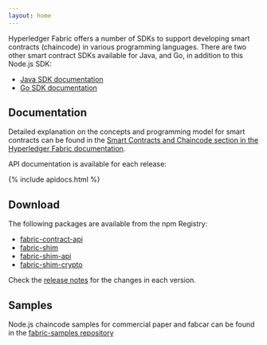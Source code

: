 ```yaml
---
layout: home
---
```


Hyperledger Fabric offers a number of SDKs to support developing smart contracts (chaincode)
in various programming languages. There are two other smart contract SDKs available for Java, and Go, in addition to this Node.js SDK:

  * [Java SDK documentation](https://hyperledger.github.io/fabric-chaincode-java/)
  * [Go SDK documentation](https://godoc.org/github.com/hyperledger/fabric-chaincode-go)

## Documentation

Detailed explanation on the concepts and programming model for smart contracts can be found in the [Smart Contracts and Chaincode section in the Hyperledger Fabric documentation](https://hyperledger-fabric.readthedocs.io/en/release-2.1/smartcontract/smartcontract.html).

API documentation is available for each release:

{% include apidocs.html %}

## Download

The following packages are available from the npm Registry:

- [fabric-contract-api](https://www.npmjs.com/package/fabric-contract-api)
- [fabric-shim](https://www.npmjs.com/package/fabric-shim)
- [fabric-shim-api](https://www.npmjs.com/package/fabric-shim-api)
- [fabric-shim-crypto](https://www.npmjs.com/package/fabric-shim-crypto)

Check the [release notes](https://github.com/hyperledger/fabric-chaincode-node/releases) for the changes in each version.

## Samples

Node.js chaincode samples for commercial paper and fabcar can be found in the [fabric-samples repository](https://github.com/hyperledger/fabric-samples)
